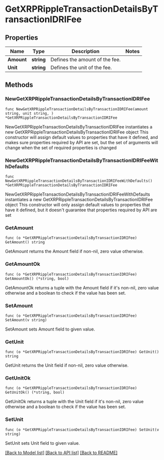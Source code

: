 # GetXRPRippleTransactionDetailsByTransactionIDRIFee

## Properties

Name | Type | Description | Notes
------------ | ------------- | ------------- | -------------
**Amount** | **string** | Defines the amount of the fee. | 
**Unit** | **string** | Defines the unit of the fee. | 

## Methods

### NewGetXRPRippleTransactionDetailsByTransactionIDRIFee

`func NewGetXRPRippleTransactionDetailsByTransactionIDRIFee(amount string, unit string, ) *GetXRPRippleTransactionDetailsByTransactionIDRIFee`

NewGetXRPRippleTransactionDetailsByTransactionIDRIFee instantiates a new GetXRPRippleTransactionDetailsByTransactionIDRIFee object
This constructor will assign default values to properties that have it defined,
and makes sure properties required by API are set, but the set of arguments
will change when the set of required properties is changed

### NewGetXRPRippleTransactionDetailsByTransactionIDRIFeeWithDefaults

`func NewGetXRPRippleTransactionDetailsByTransactionIDRIFeeWithDefaults() *GetXRPRippleTransactionDetailsByTransactionIDRIFee`

NewGetXRPRippleTransactionDetailsByTransactionIDRIFeeWithDefaults instantiates a new GetXRPRippleTransactionDetailsByTransactionIDRIFee object
This constructor will only assign default values to properties that have it defined,
but it doesn't guarantee that properties required by API are set

### GetAmount

`func (o *GetXRPRippleTransactionDetailsByTransactionIDRIFee) GetAmount() string`

GetAmount returns the Amount field if non-nil, zero value otherwise.

### GetAmountOk

`func (o *GetXRPRippleTransactionDetailsByTransactionIDRIFee) GetAmountOk() (*string, bool)`

GetAmountOk returns a tuple with the Amount field if it's non-nil, zero value otherwise
and a boolean to check if the value has been set.

### SetAmount

`func (o *GetXRPRippleTransactionDetailsByTransactionIDRIFee) SetAmount(v string)`

SetAmount sets Amount field to given value.


### GetUnit

`func (o *GetXRPRippleTransactionDetailsByTransactionIDRIFee) GetUnit() string`

GetUnit returns the Unit field if non-nil, zero value otherwise.

### GetUnitOk

`func (o *GetXRPRippleTransactionDetailsByTransactionIDRIFee) GetUnitOk() (*string, bool)`

GetUnitOk returns a tuple with the Unit field if it's non-nil, zero value otherwise
and a boolean to check if the value has been set.

### SetUnit

`func (o *GetXRPRippleTransactionDetailsByTransactionIDRIFee) SetUnit(v string)`

SetUnit sets Unit field to given value.



[[Back to Model list]](../README.md#documentation-for-models) [[Back to API list]](../README.md#documentation-for-api-endpoints) [[Back to README]](../README.md)


